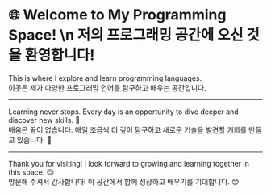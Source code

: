 # 🌐 Welcome to My Programming Space! \n 저의 프로그래밍 공간에 오신 것을 환영합니다!

This is where I explore and learn programming languages.  
이곳은 제가 다양한 프로그래밍 언어를 탐구하고 배우는 공간입니다.

---

Learning never stops. Every day is an opportunity to dive deeper and discover new skills. 📘  
배움은 끝이 없습니다. 매일 조금씩 더 깊이 탐구하고 새로운 기술을 발견할 기회를 만들고 있습니다. 📘

---

Thank you for visiting! I look forward to growing and learning together in this space. 😊  
방문해 주셔서 감사합니다! 이 공간에서 함께 성장하고 배우기를 기대합니다. 😊
